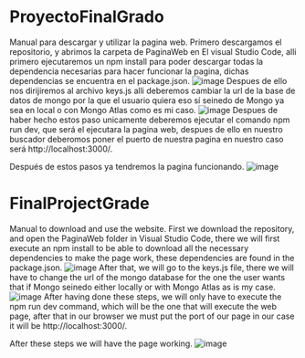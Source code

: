 # ProyectoFinalGrado
Manual para descargar y utilizar la pagina web.
Primero descargamos el repositorio, y abrimos la carpeta de PaginaWeb en El visual Studio Code, alli primero ejecutaremos un npm install para poder descargar todas la dependencia necesarias para hacer funcionar la pagina, dichas dependencias se encuentra en el package.json.
![image](https://user-images.githubusercontent.com/103026515/172017884-c2d1d334-9c6f-48a2-be64-3f4c26550915.png)
Despues de ello nos dirijiremos al archivo keys.js alli deberemos cambiar la url de la base de datos de mongo por la que el usuario quiera eso sí seinedo de Mongo ya sea en local o con Mongo Atlas como es mi caso.
![image](https://user-images.githubusercontent.com/103026515/172017981-de37bc6c-ea25-41df-91a2-c15e4a65fc74.png)
Despues de haber hecho estos paso unicamente deberemos ejecutar el comando npm run dev, que será el ejecutara la pagina web, despues de ello en nuestro buscador deberomos poner el puerto de nuestra pagina en nuestro caso será http://localhost:3000/.

Después de estos pasos ya tendremos la pagina funcionando.
![image](https://user-images.githubusercontent.com/103026515/172018087-33862332-f118-4b31-91b1-2e68e88a06b4.png)

# FinalProjectGrade

Manual to download and use the website.
First we download the repository, and open the PaginaWeb folder in Visual Studio Code, there we will first execute an npm install to be able to download all the necessary dependencies to make the page work, these dependencies are found in the package.json.
![image](https://user-images.githubusercontent.com/103026515/172017884-c2d1d334-9c6f-48a2-be64-3f4c26550915.png)
After that, we will go to the keys.js file, there we will have to change the url of the mongo database for the one the user wants that if Mongo seinedo either locally or with Mongo Atlas as is my case.
![image](https://user-images.githubusercontent.com/103026515/172017981-de37bc6c-ea25-41df-91a2-c15e4a65fc74.png)
After having done these steps, we will only have to execute the npm run dev command, which will be the one that will execute the web page, after that in our browser we must put the port of our page in our case it will be http://localhost:3000/.

After these steps we will have the page working.
![image](https://user-images.githubusercontent.com/103026515/172018087-33862332-f118-4b31-91b1-2e68e88a06b4.png)


